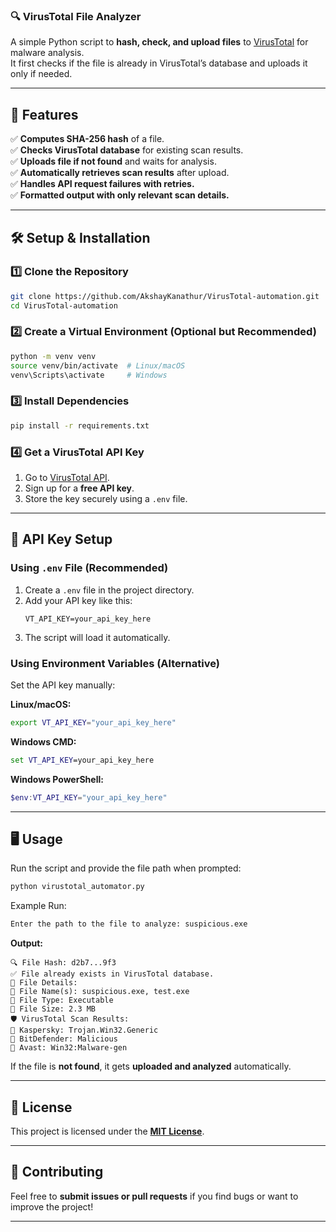 ### **🔍 VirusTotal File Analyzer**  
A simple Python script to **hash, check, and upload files** to [VirusTotal](https://www.virustotal.com) for malware analysis.  
It first checks if the file is already in VirusTotal’s database and uploads it only if needed.  

---

## **🚀 Features**  
✅ **Computes SHA-256 hash** of a file.  
✅ **Checks VirusTotal database** for existing scan results.  
✅ **Uploads file if not found** and waits for analysis.  
✅ **Automatically retrieves scan results** after upload.  
✅ **Handles API request failures with retries.**  
✅ **Formatted output with only relevant scan details.**  

---

## **🛠️ Setup & Installation**  

### **1️⃣ Clone the Repository**  
```bash
git clone https://github.com/AkshayKanathur/VirusTotal-automation.git
cd VirusTotal-automation
```

### **2️⃣ Create a Virtual Environment (Optional but Recommended)**
```bash
python -m venv venv
source venv/bin/activate  # Linux/macOS
venv\Scripts\activate     # Windows
```

### **3️⃣ Install Dependencies**  
```bash
pip install -r requirements.txt
```

### **4️⃣ Get a VirusTotal API Key**  
1. Go to [VirusTotal API](https://www.virustotal.com/gui/join-us).  
2. Sign up for a **free API key**.  
3. Store the key securely using a `.env` file.

---

## **🔑 API Key Setup**  

### **Using `.env` File (Recommended)**
1. Create a `.env` file in the project directory.  
2. Add your API key like this:  
   ```
   VT_API_KEY=your_api_key_here
   ```
3. The script will load it automatically.

### **Using Environment Variables (Alternative)**
Set the API key manually:  

**Linux/macOS:**  
```bash
export VT_API_KEY="your_api_key_here"
```
**Windows CMD:**  
```cmd
set VT_API_KEY=your_api_key_here
```
**Windows PowerShell:**  
```powershell
$env:VT_API_KEY="your_api_key_here"
```

---

## **🖥️ Usage**  
Run the script and provide the file path when prompted:  

```bash
python virustotal_automator.py
```

Example Run:  
```bash
Enter the path to the file to analyze: suspicious.exe
```
**Output:**  
```
🔍 File Hash: d2b7...9f3
✅ File already exists in VirusTotal database.
📌 File Details:
🔹 File Name(s): suspicious.exe, test.exe
🔹 File Type: Executable
🔹 File Size: 2.3 MB
🛡️ VirusTotal Scan Results:
🚨 Kaspersky: Trojan.Win32.Generic
🚨 BitDefender: Malicious
🚨 Avast: Win32:Malware-gen
```

If the file is **not found**, it gets **uploaded and analyzed** automatically.  

---

## **📄 License**  
This project is licensed under the [**MIT License**](https://github.com/AkshayKanathur/VirusTotal-automation/blob/main/LICENSE).  

---

## **🤝 Contributing**  
Feel free to **submit issues or pull requests** if you find bugs or want to improve the project!  

---
